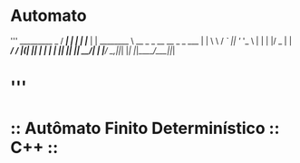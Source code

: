 # Automato <br>

'''
	    _________                                 _ 
	   /  _______|                               | |
	   | |_______                                | |
	   \________ \   __ _  _ __  __   _   _  ___ | |
	            \ \ / _` || '_  '_ \ | | | |/ _ \| |
	   _________/ / |(_| || | | | | || |_| || __/| |
	  |__________/  \__,_||_| |_| |_|\_____/\___||_|
    
'''
==================================================
::   Autômato Finito Determinístico    ::  C++  ::
==================================================

